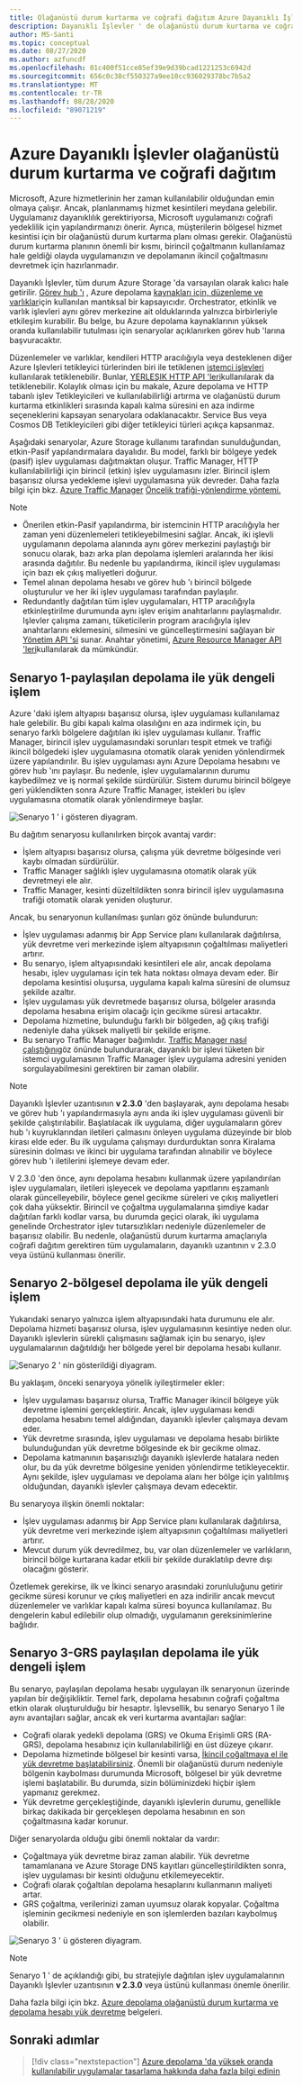 ```yaml
---
title: Olağanüstü durum kurtarma ve coğrafi dağıtım Azure Dayanıklı İşlevler
description: Dayanıklı İşlevler ' de olağanüstü durum kurtarma ve coğrafi dağıtım hakkında bilgi edinin.
author: MS-Santi
ms.topic: conceptual
ms.date: 08/27/2020
ms.author: azfuncdf
ms.openlocfilehash: 01c400f51cce85ef39e9d39bcad1221253c6942d
ms.sourcegitcommit: 656c0c38cf550327a9ee10cc936029378bc7b5a2
ms.translationtype: MT
ms.contentlocale: tr-TR
ms.lasthandoff: 08/28/2020
ms.locfileid: "89071219"
---
```

# <a name="disaster-recovery-and-geo-distribution-in-azure-durable-functions"></a>Azure Dayanıklı İşlevler olağanüstü durum kurtarma ve coğrafi dağıtım

Microsoft, Azure hizmetlerinin her zaman kullanılabilir olduğundan emin olmaya çalışır. Ancak, planlanmamış hizmet kesintileri meydana gelebilir. Uygulamanız dayanıklılık gerektiriyorsa, Microsoft uygulamanızı coğrafi yedeklilik için yapılandırmanızı önerir. Ayrıca, müşterilerin bölgesel hizmet kesintisi için bir olağanüstü durum kurtarma planı olması gerekir. Olağanüstü durum kurtarma planının önemli bir kısmı, birincil çoğaltmanın kullanılamaz hale geldiği olayda uygulamanızın ve depolamanın ikincil çoğaltmasını devretmek için hazırlanmadır.

Dayanıklı İşlevler, tüm durum Azure Storage 'da varsayılan olarak kalıcı hale getirilir. [Görev hub 'ı](durable-functions-task-hubs.md) , Azure depolama [kaynakları için, düzenleme ve](durable-functions-types-features-overview.md#orchestrator-functions) [varlıklar](durable-functions-types-features-overview.md#entity-functions)için kullanılan mantıksal bir kapsayıcıdır. Orchestrator, etkinlik ve varlık işlevleri aynı görev merkezine ait olduklarında yalnızca birbirleriyle etkileşim kurabilir. Bu belge, bu Azure depolama kaynaklarının yüksek oranda kullanılabilir tutulması için senaryolar açıklanırken görev hub 'larına başvuracaktır.

Düzenlemeler ve varlıklar, kendileri HTTP aracılığıyla veya desteklenen diğer Azure Işlevleri tetikleyici türlerinden biri ile tetiklenen [istemci işlevleri](durable-functions-types-features-overview.md#client-functions) kullanılarak tetiklenebilir. Bunlar, [YERLEŞIK HTTP API 'leri](durable-functions-http-features.md#built-in-http-apis)kullanılarak da tetiklenebilir. Kolaylık olması için bu makale, Azure depolama ve HTTP tabanlı işlev Tetikleyicileri ve kullanılabilirliği artırma ve olağanüstü durum kurtarma etkinlikleri sırasında kapalı kalma süresini en aza indirme seçeneklerini kapsayan senaryolara odaklanacaktır. Service Bus veya Cosmos DB Tetikleyicileri gibi diğer tetikleyici türleri açıkça kapsanmaz.

Aşağıdaki senaryolar, Azure Storage kullanımı tarafından sunulduğundan, etkin-Pasif yapılandırmalara dayalıdır. Bu model, farklı bir bölgeye yedek (pasif) işlev uygulaması dağıtmaktan oluşur. Traffic Manager, HTTP kullanılabilirliği için birincil (etkin) işlev uygulamasını izler. Birincil işlem başarısız olursa yedekleme işlevi uygulamasına yük devreder. Daha fazla bilgi için bkz. [Azure Traffic Manager](https://azure.microsoft.com/services/traffic-manager/) [Öncelik trafiği-yönlendirme yöntemi.](../../traffic-manager/traffic-manager-routing-methods.md#priority-traffic-routing-method)

> [!NOTE]
> - Önerilen etkin-Pasif yapılandırma, bir istemcinin HTTP aracılığıyla her zaman yeni düzenlemeleri tetikleyebilmesini sağlar. Ancak, iki işlevli uygulamanın depolama alanında aynı görev merkezini paylaştığı bir sonucu olarak, bazı arka plan depolama işlemleri aralarında her ikisi arasında dağıtılır. Bu nedenle bu yapılandırma, ikincil işlev uygulaması için bazı ek çıkış maliyetleri doğurur.
> - Temel alınan depolama hesabı ve görev hub 'ı birincil bölgede oluşturulur ve her iki işlev uygulaması tarafından paylaşılır.
> - Redundantly dağıtılan tüm işlev uygulamaları, HTTP aracılığıyla etkinleştirilme durumunda aynı işlev erişim anahtarlarını paylaşmalıdır. Işlevler çalışma zamanı, tüketicilerin program aracılığıyla işlev anahtarlarını eklemesini, silmesini ve güncelleştirmesini sağlayan bir [Yönetim API 'si](https://github.com/Azure/azure-functions-host/wiki/Key-management-API) sunar. Anahtar yönetimi, [Azure Resource Manager API 'leri](https://www.markheath.net/post/managing-azure-functions-keys-2)kullanılarak da mümkündür.

## <a name="scenario-1---load-balanced-compute-with-shared-storage"></a>Senaryo 1-paylaşılan depolama ile yük dengeli işlem

Azure 'daki işlem altyapısı başarısız olursa, işlev uygulaması kullanılamaz hale gelebilir. Bu gibi kapalı kalma olasılığını en aza indirmek için, bu senaryo farklı bölgelere dağıtılan iki işlev uygulaması kullanır.
Traffic Manager, birincil işlev uygulamasındaki sorunları tespit etmek ve trafiği ikincil bölgedeki işlev uygulamasına otomatik olarak yeniden yönlendirmek üzere yapılandırılır. Bu işlev uygulaması aynı Azure Depolama hesabını ve görev hub 'ını paylaşır. Bu nedenle, işlev uygulamalarının durumu kaybedilmez ve iş normal şekilde sürdürülür. Sistem durumu birincil bölgeye geri yüklendikten sonra Azure Traffic Manager, istekleri bu işlev uygulamasına otomatik olarak yönlendirmeye başlar.

![Senaryo 1 ' i gösteren diyagram.](./media/durable-functions-disaster-recovery-geo-distribution/durable-functions-geo-scenario01.png)

Bu dağıtım senaryosu kullanılırken birçok avantaj vardır:

- İşlem altyapısı başarısız olursa, çalışma yük devretme bölgesinde veri kaybı olmadan sürdürülür.
- Traffic Manager sağlıklı işlev uygulamasına otomatik olarak yük devretmeyi ele alır.
- Traffic Manager, kesinti düzeltildikten sonra birincil işlev uygulamasına trafiği otomatik olarak yeniden oluşturur.

Ancak, bu senaryonun kullanılması şunları göz önünde bulundurun:

- İşlev uygulaması adanmış bir App Service planı kullanılarak dağıtılırsa, yük devretme veri merkezinde işlem altyapısının çoğaltılması maliyetleri artırır.
- Bu senaryo, işlem altyapısındaki kesintileri ele alır, ancak depolama hesabı, işlev uygulaması için tek hata noktası olmaya devam eder. Bir depolama kesintisi oluşursa, uygulama kapalı kalma süresini de olumsuz şekilde azaltır.
- İşlev uygulaması yük devretmede başarısız olursa, bölgeler arasında depolama hesabına erişim olacağı için gecikme süresi artacaktır.
- Depolama hizmetine, bulunduğu farklı bir bölgeden, ağ çıkış trafiği nedeniyle daha yüksek maliyetli bir şekilde erişme.
- Bu senaryo Traffic Manager bağımlıdır. [Traffic Manager nasıl çalıştığını](../../traffic-manager/traffic-manager-how-it-works.md)göz önünde bulundurarak, dayanıklı bir işlevi tüketen bir istemci uygulamasının Traffic Manager işlev uygulama adresini yeniden sorgulayabilmesini gerektiren bir zaman olabilir.

> [!NOTE]
> Dayanıklı İşlevler uzantısının **v 2.3.0** 'den başlayarak, aynı depolama hesabı ve görev hub 'ı yapılandırmasıyla aynı anda iki işlev uygulaması güvenli bir şekilde çalıştırılabilir. Başlatılacak ilk uygulama, diğer uygulamaların görev hub 'ı kuyruklarından iletileri çalmasını önleyen uygulama düzeyinde bir blob kirası elde eder. Bu ilk uygulama çalışmayı durdurduktan sonra Kiralama süresinin dolması ve ikinci bir uygulama tarafından alınabilir ve böylece görev hub 'ı iletilerini işlemeye devam eder.
> 
> V 2.3.0 'den önce, aynı depolama hesabını kullanmak üzere yapılandırılan işlev uygulamaları, iletileri işleyecek ve depolama yapıtlarını eşzamanlı olarak güncelleyebilir, böylece genel gecikme süreleri ve çıkış maliyetleri çok daha yüksektir. Birincil ve çoğaltma uygulamalarına şimdiye kadar dağıtılan farklı kodlar varsa, bu durumda geçici olarak, iki uygulama genelinde Orchestrator işlev tutarsızlıkları nedeniyle düzenlemeler de başarısız olabilir. Bu nedenle, olağanüstü durum kurtarma amaçlarıyla coğrafi dağıtım gerektiren tüm uygulamaların, dayanıklı uzantının v 2.3.0 veya üstünü kullanması önerilir.

## <a name="scenario-2---load-balanced-compute-with-regional-storage"></a>Senaryo 2-bölgesel depolama ile yük dengeli işlem

Yukarıdaki senaryo yalnızca işlem altyapısındaki hata durumunu ele alır. Depolama hizmeti başarısız olursa, işlev uygulamasının kesintiye neden olur.
Dayanıklı işlevlerin sürekli çalışmasını sağlamak için bu senaryo, işlev uygulamalarının dağıtıldığı her bölgede yerel bir depolama hesabı kullanır.

![Senaryo 2 ' nin gösterildiği diyagram.](./media/durable-functions-disaster-recovery-geo-distribution/durable-functions-geo-scenario02.png)

Bu yaklaşım, önceki senaryoya yönelik iyileştirmeler ekler:

- İşlev uygulaması başarısız olursa, Traffic Manager ikincil bölgeye yük devretme işlemini gerçekleştirir. Ancak, işlev uygulaması kendi depolama hesabını temel aldığından, dayanıklı işlevler çalışmaya devam eder.
- Yük devretme sırasında, işlev uygulaması ve depolama hesabı birlikte bulunduğundan yük devretme bölgesinde ek bir gecikme olmaz.
- Depolama katmanının başarısızlığı dayanıklı işlevlerde hatalara neden olur, bu da yük devretme bölgesine yeniden yönlendirme tetikleyecektir. Aynı şekilde, işlev uygulaması ve depolama alanı her bölge için yalıtılmış olduğundan, dayanıklı işlevler çalışmaya devam edecektir.

Bu senaryoya ilişkin önemli noktalar:

- İşlev uygulaması adanmış bir App Service planı kullanılarak dağıtılırsa, yük devretme veri merkezinde işlem altyapısının çoğaltılması maliyetleri artırır.
- Mevcut durum yük devredilmez, bu, var olan düzenlemeler ve varlıkların, birincil bölge kurtarana kadar etkili bir şekilde duraklatılıp devre dışı olacağını gösterir.

Özetlemek gerekirse, ilk ve İkinci senaryo arasındaki zorunluluğunu getirir gecikme süresi korunur ve çıkış maliyetleri en aza indirilir ancak mevcut düzenlemeler ve varlıklar kapalı kalma süresi boyunca kullanılamaz. Bu dengelerin kabul edilebilir olup olmadığı, uygulamanın gereksinimlerine bağlıdır.

## <a name="scenario-3---load-balanced-compute-with-grs-shared-storage"></a>Senaryo 3-GRS paylaşılan depolama ile yük dengeli işlem

Bu senaryo, paylaşılan depolama hesabı uygulayan ilk senaryonun üzerinde yapılan bir değişikliktir. Temel fark, depolama hesabının coğrafi çoğaltma etkin olarak oluşturulduğu bir hesaptır.
İşlevsellik, bu senaryo Senaryo 1 ile aynı avantajları sağlar, ancak ek veri kurtarma avantajları sağlar:

- Coğrafi olarak yedekli depolama (GRS) ve Okuma Erişimli GRS (RA-GRS), depolama hesabınız için kullanılabilirliği en üst düzeye çıkarır.
- Depolama hizmetinde bölgesel bir kesinti varsa, [İkincil çoğaltmaya el ile yük devretme başlatabilirsiniz](../../storage/common/storage-initiate-account-failover.md). Önemli bir olağanüstü durum nedeniyle bölgenin kaybolması durumunda Microsoft, bölgesel bir yük devretme işlemi başlatabilir. Bu durumda, sizin bölüminizdeki hiçbir işlem yapmanız gerekmez.
- Yük devretme gerçekleştiğinde, dayanıklı işlevlerin durumu, genellikle birkaç dakikada bir gerçekleşen depolama hesabının en son çoğaltmasına kadar korunur.

Diğer senaryolarda olduğu gibi önemli noktalar da vardır:

- Çoğaltmaya yük devretme biraz zaman alabilir. Yük devretme tamamlanana ve Azure Storage DNS kayıtları güncelleştirildikten sonra, işlev uygulaması bir kesinti olduğunu etkilemeyecektir.
- Coğrafi olarak çoğaltılan depolama hesaplarını kullanmanın maliyeti artar.
- GRS çoğaltma, verilerinizi zaman uyumsuz olarak kopyalar. Çoğaltma işleminin gecikmesi nedeniyle en son işlemlerden bazıları kaybolmuş olabilir.

![Senaryo 3 ' ü gösteren diyagram.](./media/durable-functions-disaster-recovery-geo-distribution/durable-functions-geo-scenario03.png)

> [!NOTE]
> Senaryo 1 ' de açıklandığı gibi, bu stratejiyle dağıtılan işlev uygulamalarının Dayanıklı İşlevler uzantısının **v 2.3.0** veya üstünü kullanması önemle önerilir.

Daha fazla bilgi için bkz. [Azure depolama olağanüstü durum kurtarma ve depolama hesabı yük devretme](../../storage/common/storage-disaster-recovery-guidance.md) belgeleri.

## <a name="next-steps"></a>Sonraki adımlar

> [!div class="nextstepaction"]
> [Azure depolama 'da yüksek oranda kullanılabilir uygulamalar tasarlama hakkında daha fazla bilgi edinin](../../storage/common/geo-redundant-design.md)
